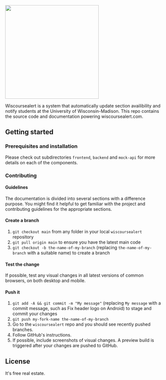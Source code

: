 
<img src="https://i.imgur.com/C7ip8f7.png" width="300"/>

Wiscoursealert is a system that automatically update section availibility and notify students at the University of Wisconsin-Madison. This repo contains the source code and documentation powering wiscoursealert.com.

## Getting started

### Prerequisites and installation

Please check out subdirectories `frontend`, `backend` and `mock-api` for more details on each of the components.

### Contributing

#### Guidelines

The documentation is divided into several sections with a difference purpose. You might find it helpful to get familiar with the project and contributing guidelines for the appropriate sections.

#### Create a branch

1. `git checkout main` from any folder in your local `wiscoursealert` repository
2. `git pull origin main` to ensure you have the latest main code
3. `git checkout -b the-name-of-my-branch` (replacing `the-name-of-my-branch` with a suitable name) to create a branch

#### Test the change

If possible, test any visual changes in all latest versions of common browsers, on both desktop and mobile.

#### Push it

1. `git add -A && git commit -m "My message"` (replacing `My message` with a commit message, such as Fix header logo on Android) to stage and commit your changes
2. `git push my-fork-name the-name-of-my-branch`
3. Go to the `wiscoursealert` repo and you should see recently pushed branches.
4. Follow GitHub's instructions.
5. If possible, include screenshots of visual changes. A preview build is triggered after your changes are pushed to GitHub.

## License

It's free real estate.
